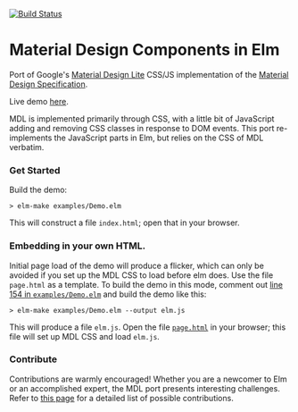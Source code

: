 [![Build Status](https://travis-ci.org/debois/elm-mdl.svg?branch=master)](https://travis-ci.org/debois/elm-mdl)

# Material Design Components in Elm

Port of Google's
[Material Design Lite](https://www.getmdl.io/)
CSS/JS implementation of the
[Material Design Specification](https://www.google.com/design/spec/material-design/introduction.html).

Live demo 
[here](https://debois.github.io/elm-mdl/).

MDL is implemented primarily through CSS, with a little bit of JavaScript
adding and removing CSS classes in response to DOM events. This port
re-implements the JavaScript parts in Elm, but relies on the CSS of MDL verbatim.


### Get Started

Build the demo:

    > elm-make examples/Demo.elm

This will construct a file `index.html`; open that in your browser.

### Embedding in your own HTML. 

Initial page load of the demo will produce a flicker, which can only be 
avoided if you set up the MDL CSS to load before elm does. Use the file
`page.html` as a template. To build the demo in this mode, comment out 
[line 154 in `examples/Demo.elm`](https://github.com/debois/elm-mdl/blob/master/examples/Demo.elm#L154)
and build the demo like this: 

    > elm-make examples/Demo.elm --output elm.js

This will produce a file `elm.js`. Open the file 
[`page.html`](https://raw.githubusercontent.com/debois/elm-mdl/master/page.html) in your 
browser; this file will set up MDL CSS and load `elm.js`.

### Contribute

Contributions are warmly encouraged! Whether you are a newcomer to Elm or 
an accomplished expert, the MDL port presents interesting challenges. Refer
to [this page](https://github.com/debois/elm-mdl/blob/master/CONTRIBUTING.md)
for a detailed list of possible contributions. 

